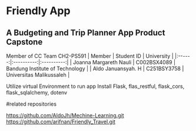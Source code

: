 # Friendly App
## A Budgeting and Trip Planner App Product Capstone

Member of CC Team CH2-PS591
| Member | Student ID | University |
|:------:|:----------:|:----------:|
| Joanna Margareth Nauli | C002BSX4089 | Bandung Institute of Technology |
| Aldo Januansyah. H | C251BSY3758 | Universitas Malikussaleh |


Utilize virtual Environment to run app
Install Flask, flas_restful, flask_cors, flask_sqlalchemy, dotenv

#related repositories
<br>

https://github.com/AldoJh/Mechine-Learning.git
<br>
https://github.com/arifnan/Friendly_Travel.git
